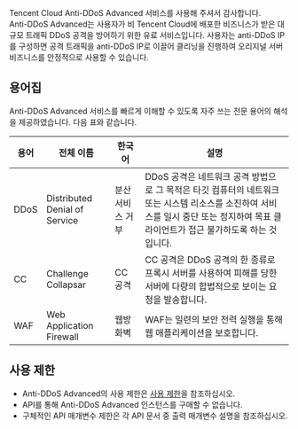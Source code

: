 [//]: # (chinagitpath:XXXXX)

Tencent Cloud Anti-DDoS Advanced 서비스를 사용해 주셔서 감사합니다.  
Anti-DDoS Advanced는 사용자가 비 Tencent Cloud에 배포한 비즈니스가 받은 대규모 트래픽 DDoS 공격을 방어하기 위한 유료 서비스입니다. 사용자는 anti-DDoS IP를 구성하면 공격 트래픽을 anti-DDoS IP로 이끌어 클리닝을 진행하여 오리지널 서버 비즈니스를 안정적으로 사용할 수 있습니다.

## 용어집

Anti-DDoS Advanced 서비스를 빠르게 이해할 수 있도록 자주 쓰는 전문 용어의 해석을 제공하였습니다. 다음 표와 같습니다.

| 용어 |             전체 이름              |      한국어      |                             설명                             |
|-------| ----------------------------|----------------|------------------------------------------------------- |
| DDoS | Distributed Denial of Service | 분산 서비스 거부 | DDoS 공격은 네트워크 공격 방법으로 그 목적은 타깃 컴퓨터의 네트워크 또는 시스템 리소스를 소진하여 서비스를 일시 중단 또는 정지하여 목표 클라이언트가 접근 불가하도록 하는 것입니다. |
|  CC  |      Challenge Collapsar      |     CC 공격    | CC 공격은 DDoS 공격의 한 종류로 프록시 서버를 사용하여 피해를 당한 서버에 다량의 합법적으로 보이는 요청을 발송합니다. |
| WAF  |   Web Application Firewall    | 웹방화벽 |   WAF는 일련의 보안 전력 실행을 통해 웹 애플리케이션을 보호합니다. |

## 사용 제한
- Anti-DDoS Advanced의 사용 제한은 [사용 제한](https://cloud.tencent.com/document/product/1014/31108)을 참조하십시오.
- API를 통해 Anti-DDoS Advanced 인스턴스를 구매할 수 없습니다.
- 구체적인 API 매개변수 제한은 각 API 문서 중 출력 매개변수 설명을 참조하십시오.

